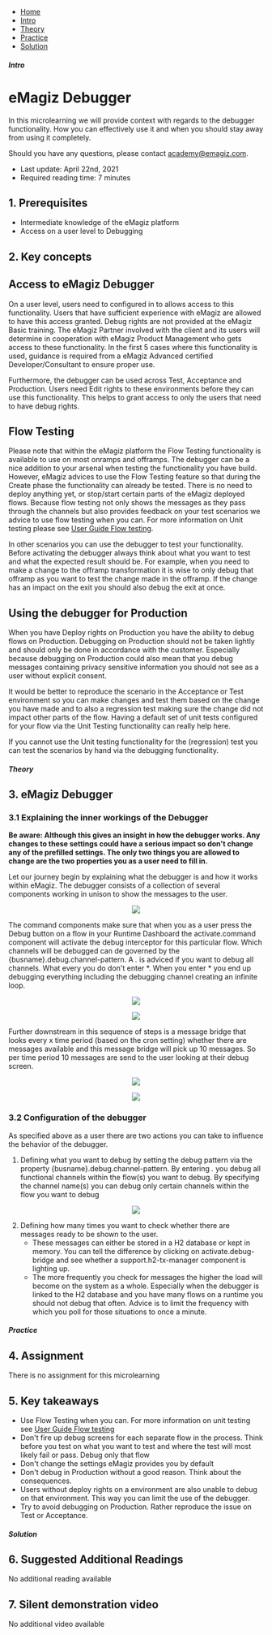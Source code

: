 <div class="ez-academy">
	<div class="ez-academy__body">
		<main class="micro-learning">
		<ul class="doc-nav">
			<li class="doc-nav__item"><a href="../../docs/microlearning/advanced-testing-in-emagiz-index" class="doc-nav__link">Home</a></li>
			<li class="doc-nav__item"><a href="#intro" class="doc-nav__link">Intro</a></li>
			<li class="doc-nav__item"><a href="#theory" class="doc-nav__link">Theory</a></li>
			<li class="doc-nav__item"><a href="#practice" class="doc-nav__link">Practice</a></li>
			<li class="doc-nav__item"><a href="#solution" class="doc-nav__link">Solution</a></li>
		</ul>

<div class="doc">

##### Intro

# eMagiz Debugger

In this microlearning we will provide  context with regards to the debugger functionality. How you can effectively use it and when you should stay away from using it completely.

Should you have any questions, please contact academy@emagiz.com.

- Last update: April 22nd, 2021
- Required reading time: 7 minutes

## 1. Prerequisites
- Intermediate knowledge of the eMagiz platform
- Access on a user level to Debugging

## 2. Key concepts


## Access to eMagiz Debugger
On a user level, users need to configured in to allows access to this functionality. Users that have sufficient experience with eMagiz are allowed to have this access granted. Debug rights are not provided at the eMagiz Basic training. The eMagiz Partner involved with the client and its users will determine in cooperation with eMagiz Product Management who gets access to these functionality. In the first 5 cases where this functionality is used, guidance is required from a eMagiz Advanced certified Developer/Consultant to ensure proper use. 

Furthermore, the debugger can be used across Test, Acceptance and Production. Users need Edit rights to these environments before they can use this functionality. This helps to grant access to only the users that need to have debug rights.

## Flow Testing
Please note that within the eMagiz platform the Flow Testing functionality is available to use on most onramps and offramps. The debugger can be a nice addition to your arsenal when testing the functionality you have build. However, eMagiz advices to use the Flow Testing feature so that during the Create phase the functionality can already be tested. There is no need to deploy anything yet, or stop/start certain parts of the eMagiz deployed flows. Because flow testing not only shows the messages as they pass through the channels but also provides feedback on your test scenarios we advice to use flow testing when you can. For more information on Unit testing please see [User Guide Flow testing](crashcourse-platform-create-configuring-flow-test.md). 

In other scenarios you can use the debugger to test your functionality. Before activating the debugger always think about what you want to test and what the expected result should be.
For example, when you need to make a change to the offramp transformation it is wise to only debug that offramp as you want to test the change made in the offramp. If the change has an impact on the exit you should also debug the exit at once.

## Using the debugger for Production
When you have Deploy rights on Production you have the ability to debug flows on Production. Debugging on Production should not be taken lightly and should only be done in accordance with the customer. Especially because debugging on Production could also mean that you debug messages containing privacy sensitive information you should not see as a user without explicit consent.

It would be better to reproduce the scenario in the Acceptance or Test environment so you can make changes and test them based on the change you have made and to also a regression test making sure the change did not impact other parts of the flow. Having a default set of unit tests configured for your flow via the Unit Testing functionality can really help here.

If you cannot use the Unit testing functionality for the (regression) test you can test the scenarios by hand via the debugging functionality.

##### Theory

## 3. eMagiz Debugger

### 3.1 Explaining the inner workings of the Debugger


**Be aware: Although this gives an insight in how the debugger works. Any changes to these settings could have a serious impact so don't change any of the prefilled settings. The only two things you are allowed to change are the two properties you as a user need to fill in.**

Let our journey begin by explaining what the debugger is and how it works within eMagiz. 
The debugger consists of a collection of several components working in unison to show the messages to the user.

<p align="center"><img src="../../img/microlearning/advanced-testing-emagiz-debugger-0.png"></p>

The command components make sure that when you as a user press the Debug button on a flow in your Runtime Dashboard the activate.command component will activate the debug interceptor for this particular flow. Which channels will be debugged can de governed by the {busname}.debug.channel-pattern. A *.* is adviced if you want to debug all channels. What every you do don't enter *. When you enter * you end up debugging everything including the debugging channel creating an infinite loop.

<p align="center"><img src="../../img/microlearning/advanced-testing-emagiz-debugger-1.png"></p>

<p align="center"><img src="../../img/microlearning/advanced-testing-emagiz-debugger-2.png"></p>

Further downstream in this sequence of steps is a message bridge that looks every x time period (based on the cron setting) whether there are messages available and this message bridge will pick up 10 messages. So per time period 10 messages are send to the user looking at their debug screen.

<p align="center"><img src="../../img/microlearning/advanced-testing-emagiz-debugger-3.png"></p>

<p align="center"><img src="../../img/microlearning/advanced-testing-emagiz-debugger-4.png"></p>


### 3.2 Configuration of the debugger

As specified above as a user there are two actions you can take to influence the behavior of the debugger.

1. Defining what you want to debug by setting the debug pattern via the property {busname}.debug.channel-pattern. By entering *.* you debug all functional channels within the flow(s) you want to debug. By specifying the channel name(s) you can debug only certain channels within the flow you want to debug

<p align="center"><img src="../../img/microlearning/advanced-testing-emagiz-debugger-5.png"></p>

2. Defining how many times you want to check whether there are messages ready to be shown to the user. 
	-	These messages can either be stored in a H2 database or kept in memory. You can tell the difference by clicking on activate.debug-bridge and see whether a support.h2-tx-manager component is lighting up.
	-	The more frequently you check for messages the higher the load will become on the system as a whole. Especially when the debugger is linked to the H2 database and you have many flows on a runtime you should not debug that often. Advice is to limit the frequency with which you poll for those situations to once a minute.

##### Practice

## 4. Assignment

There is no assignment for this microlearning

## 5. Key takeaways

- Use Flow Testing when you can. For more information on unit testing see [User Guide Flow testing](crashcourse-platform-create-configuring-flow-test.md)
- Don't fire up debug screens for each separate flow in the process. Think before you test on what you want to test and where the test will most likely fail or pass. Debug only that flow
- Don't change the settings eMagiz provides you by default
- Don't debug in Production without a good reason. Think about the consequences.
- Users without deploy rights on a environment are also unable to debug on that environment. This way you can limit the use of the debugger.
- Try to avoid debugging on Production. Rather reproduce the issue on Test or Acceptance.


##### Solution

## 6. Suggested Additional Readings

No additional reading available

## 7. Silent demonstration video

No additional video available


</div>
</main>
</div>
</div>